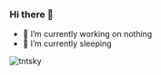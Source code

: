 ### Hi there 👋

- 🔭 I’m currently working on nothing
- 🌱 I’m currently sleeping
<p><img align="left" src="https://github-readme-stats.vercel.app/api/top-langs?username=tntsky&show_icons=true&locale=en&layout=compact" alt="tntsky" /></p>
